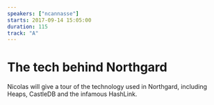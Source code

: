 ```yaml
---
speakers: ["ncannasse"]
starts: 2017-09-14 15:05:00
duration: 115
track: "A"
---
```


# The tech behind Northgard

Nicolas will give a tour of the technology used in Northgard, including Heaps, CastleDB and the infamous HashLink.